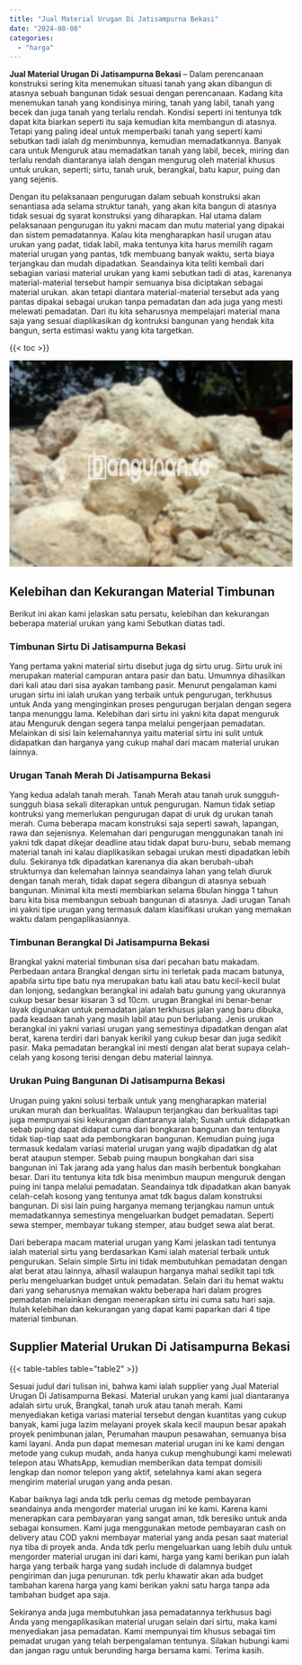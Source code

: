 ```yaml
---
title: "Jual Material Urugan Di Jatisampurna Bekasi"
date: "2024-08-08"
categories: 
  - "harga"
---
```


**Jual Material Urugan Di Jatisampurna Bekasi** – Dalam perencanaan konstruksi sering kita menemukan situasi tanah yang akan dibangun di atasnya sebuah bangunan tidak sesuai dengan perencanaan. Kadang kita menemukan tanah yang kondisinya miring, tanah yang labil, tanah yang becek dan juga tanah yang terlalu rendah. Kondisi seperti ini tentunya tdk dapat kita biarkan seperti itu saja kemudian kita membangun di atasnya. Tetapi yang paling ideal untuk memperbaiki tanah yang seperti kami sebutkan tadi ialah dg menimbunnya, kemudian memadatkannya. Banyak cara untuk Menguruk atau memadatkan tanah yang labil, becek, miring dan terlalu rendah diantaranya ialah dengan mengurug oleh material khusus untuk urukan, seperti; sirtu, tanah uruk, berangkal, batu kapur, puing dan yang sejenis.

Dengan itu pelaksanaan pengurugan dalam sebuah konstruksi akan senantiasa ada selama struktur tanah, yang akan kita bangun di atasnya tidak sesuai dg syarat konstruksi yang diharapkan. Hal utama dalam pelaksanaan pengurugan itu yakni macam dan mutu material yang dipakai dan sistem pemadatannya. Kalau kita mengharapkan hasil urugan atau urukan yang padat, tidak labil, maka tentunya kita harus memilih ragam material urugan yang pantas, tdk membuang banyak waktu, serta biaya terjangkau dan mudah dipadatkan. Seandainya kita teliti kembali dari sebagian variasi material urukan yang kami sebutkan tadi di atas, karenanya material-material tersebut hampir semuanya bisa diciptakan sebagai material urukan. akan tetapi diantara material-material tersebut ada yang pantas dipakai sebagai urukan tanpa pemadatan dan ada juga yang mesti melewati pemadatan. Dari itu kita seharusnya mempelajari material mana saja yang sesuai diaplikasikan dg kontruksi bangunan yang hendak kita bangun, serta estimasi waktu yang kita targetkan.

{{< toc >}}

![Jual Material Urugan Di Jatisampurna Bekasi](/images/jual-urugan-28.png)

## Kelebihan dan Kekurangan Material Timbunan

Berikut ini akan kami jelaskan satu persatu, kelebihan dan kekurangan beberapa material urukan yang kami Sebutkan diatas tadi.

### Timbunan Sirtu Di Jatisampurna Bekasi

Yang pertama yakni material sirtu disebut juga dg sirtu urug. Sirtu uruk ini merupakan material campuran antara pasir dan batu. Umumnya dihasilkan dari kali atau dari sisa ayakan tambang pasir. Menurut pengalaman kami urugan sirtu ini ialah urukan yang terbaik untuk pengurugan, terkhusus untuk Anda yang menginginkan proses pengurugan berjalan dengan segera tanpa menunggu lama. Kelebihan dari sirtu ini yakni kita dapat menguruk atau Menguruk dengan segera tanpa melalui pengerjaan pemadatan. Melainkan di sisi lain kelemahannya yaitu material sirtu ini sulit untuk didapatkan dan harganya yang cukup mahal dari macam material urukan lainnya.

### Urugan Tanah Merah Di Jatisampurna Bekasi

Yang kedua adalah tanah merah. Tanah Merah atau tanah uruk sungguh-sungguh biasa sekali diterapkan untuk pengurugan. Namun tidak setiap kontruksi yang memerlukan pengurugan dapat di uruk dg urukan tanah merah. Cuma beberapa macam konstruksi saja seperti sawah, lapangan, rawa dan sejenisnya. Kelemahan dari pengurugan menggunakan tanah ini yakni tdk dapat dikejar deadline atau tidak dapat buru-buru, sebab memang material tanah ini kalau diaplikasikan sebagai urukan mesti dipadatkan lebih dulu. Sekiranya tdk dipadatkan karenanya dia akan berubah-ubah strukturnya dan kelemahan lainnya seandainya lahan yang telah diuruk dengan tanah merah, tidak dapat segera dibangun di atasnya sebuah bangunan. Minimal kita mesti membiarkan selama 6bulan hingga 1 tahun baru kita bisa membangun sebuah bangunan di atasnya. Jadi urugan Tanah ini yakni tipe urugan yang termasuk dalam klasifikasi urukan yang memakan waktu dalam pengaplikasiannya.

### Timbunan Berangkal Di Jatisampurna Bekasi

Brangkal yakni material timbunan sisa dari pecahan batu makadam. Perbedaan antara Brangkal dengan sirtu ini terletak pada macam batunya, apabila sirtu tipe batu nya merupakan batu kali atau batu kecil-kecil bulat dan lonjong, sedangkan berangkal ini adalah batu gunung yang ukurannya cukup besar besar kisaran 3 sd 10cm. urugan Brangkal ini benar-benar layak digunakan untuk pemadatan jalan terkhusus jalan yang baru dibuka, pada keadaan tanah yang masih labil atau pun berlubang. Jenis urukan berangkal ini yakni variasi urugan yang semestinya dipadatkan dengan alat berat, karena terdiri dari banyak kerikil yang cukup besar dan juga sedikit pasir. Maka pemadatan berangkal ini mesti dengan alat berat supaya celah-celah yang kosong terisi dengan debu material lainnya.

### Urukan Puing Bangunan Di Jatisampurna Bekasi

Urugan puing yakni solusi terbaik untuk yang mengharapkan material urukan murah dan berkualitas. Walaupun terjangkau dan berkualitas tapi juga mempunyai sisi kekurangan diantaranya ialah; Susah untuk didapatkan sebab puing dapat didapat cuma dari bongkaran bangunan dan tentunya tidak tiap-tiap saat ada pembongkaran bangunan. Kemudian puing juga termasuk kedalam variasi material urugan yang wajib dipadatkan dg alat berat ataupun stemper. Sebab puing maupun bongkahan dari sisa bangunan ini Tak jarang ada yang halus dan masih berbentuk bongkahan besar. Dari itu tentunya kita tdk bisa menimbun maupun menguruk dengan puing ini tanpa melalui pemadatan. Seandainya tdk dipadatkan akan banyak celah-celah kosong yang tentunya amat tdk bagus dalam konstruksi bangunan. Di sisi lain puing harganya memang terjangkau namun untuk memadatkannya semestinya mengeluarkan budget pemadatan. Seperti sewa stemper, membayar tukang stemper, atau budget sewa alat berat.

Dari beberapa macam material urugan yang Kami jelaskan tadi tentunya ialah material sirtu yang berdasarkan Kami ialah material terbaik untuk pengurukan. Selain simple Sirtu ini tidak membutuhkan pemadatan dengan alat berat atau lainnya, alhasil walaupun harganya mahal sedikit tapi tdk perlu mengeluarkan budget untuk pemadatan. Selain dari itu hemat waktu dari yang seharusnya memakan waktu beberapa hari dalam progres pemadatan melainkan dengan menerapkan sirtu ini cuma satu hari saja. Itulah kelebihan dan kekurangan yang dapat kami paparkan dari 4 tipe material timbunan.

## Supplier Material Urukan Di Jatisampurna Bekasi

{{< table-tables table="table2" >}}

Sesuai judul dari tulisan ini, bahwa kami ialah supplier yang Jual Material Urugan Di Jatisampurna Bekasi. Material urukan yang kami jual diantaranya adalah sirtu uruk, Brangkal, tanah uruk atau tanah merah. Kami menyediakan ketiga variasi material tersebut dengan kuantitas yang cukup banyak, kami juga lazim melayani proyek skala kecil maupun besar apakah proyek penimbunan jalan, Perumahan maupun pesawahan, semuanya bisa kami layani. Anda pun dapat memesan material urugan ini ke kami dengan metode yang cukup mudah, anda hanya cukup menghubungi kami melewati telepon atau WhatsApp, kemudian memberikan data tempat domisili lengkap dan nomor telepon yang aktif, setelahnya kami akan segera mengirim material urugan yang anda pesan.

Kabar baiknya lagi anda tdk perlu cemas dg metode pembayaran seandainya anda mengorder material urugan ini ke kami. Karena kami menerapkan cara pembayaran yang sangat aman, tdk beresiko untuk anda sebagai konsumen. Kami juga menggunakan metode pembayaran cash on delivery atau COD yakni membayar material yang anda pesan saat material nya tiba di proyek anda. Anda tdk perlu mengeluarkan uang lebih dulu untuk mengorder material urugan ini dari kami, harga yang kami berikan pun ialah harga yang terbaik harga yang sudah include di dalamnya budget pengiriman dan juga penurunan. tdk perlu khawatir akan ada budget tambahan karena harga yang kami berikan yakni satu harga tanpa ada tambahan budget apa saja.

Sekiranya anda juga membutuhkan jasa pemadatannya terkhusus bagi Anda yang mengaplikasikan material urugan selain dari sirtu, maka kami menyediakan jasa pemadatan. Kami mempunyai tim khusus sebagai tim pemadat urugan yang telah berpengalaman tentunya. Silakan hubungi kami dan jangan ragu untuk berunding harga bersama kami. Terima kasih.
